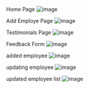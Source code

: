 Home Page
![image](https://github.com/user-attachments/assets/c9a3ff22-71fc-41bc-a250-31ee6e423823)

Add Employe Page
![image](https://github.com/user-attachments/assets/ae58f979-5ccf-451e-bd38-eb659c46e8bf)


Testimonials Page
![image](https://github.com/user-attachments/assets/30337eb4-0dc4-4861-ac34-8b7c6815b4c1)

Feedback Form
![image](https://github.com/user-attachments/assets/177bbb30-d0c9-4513-a45e-bd0b0d517345)

added employee
![image](https://github.com/user-attachments/assets/5e8ed837-74e1-4502-a0b4-6465fdf822c4)

updating employee
![image](https://github.com/user-attachments/assets/cdf2bc01-bd8c-4cd7-a64f-8aa0b8531a10)

updated employee list
![image](https://github.com/user-attachments/assets/c4847ad4-3a8c-40b4-ad73-600c02019ed6)


